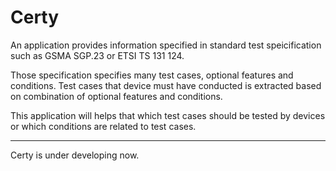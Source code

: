 # Certy
An application provides information specified in standard test speicification such as GSMA SGP.23 or ETSI TS 131 124.

Those specification specifies many test cases, optional features and conditions. Test cases that device must have conducted is extracted based on combination of optional features and conditions.

This application will helps that which test cases should be tested by devices or which conditions are related to test cases.

------------------------------
Certy is under developing now.